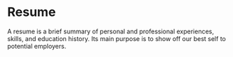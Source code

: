 # Resume
A resume is a brief summary of personal and professional experiences, skills, and education history. Its main purpose is to show off our best self to potential employers.  

